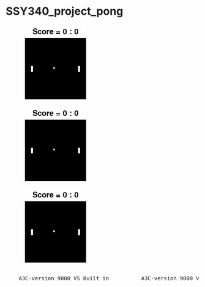 # SSY340_project_pong

<p align="left">
  <img src=training_9000.gif hspace = "50">
  <img src=training_9000.gif hspace = "50">
  <img src=training_9000.gif hspace = "50">
  <pre>
    A3C-version 9000 VS Built in          A3C-version 9000 VS Built in          A3C-version 9000 VS Built in
  </pre>
</p>
